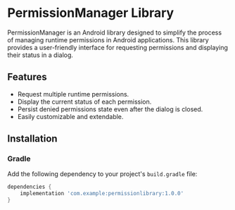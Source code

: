 # PermissionManager Library

PermissionManager is an Android library designed to simplify the process of managing runtime permissions in Android applications. This library provides a user-friendly interface for requesting permissions and displaying their status in a dialog.

## Features

- Request multiple runtime permissions.
- Display the current status of each permission.
- Persist denied permissions state even after the dialog is closed.
- Easily customizable and extendable.

## Installation

### Gradle

Add the following dependency to your project's `build.gradle` file:

```gradle
dependencies {
    implementation 'com.example:permissionlibrary:1.0.0'
}
```

